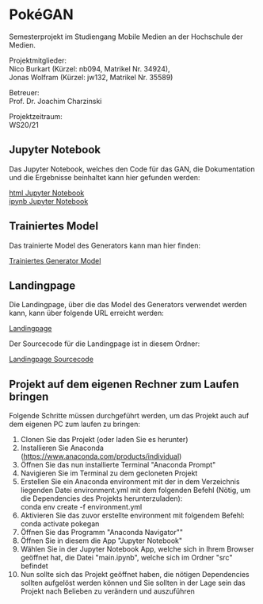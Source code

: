 # PokéGAN

Semesterprojekt im Studiengang Mobile Medien an der Hochschule der Medien.

Projektmitglieder: <br>
Nico Burkart (Kürzel: nb094, Matrikel Nr. 34924), <br>
Jonas Wolfram (Kürzel: jw132, Matrikel Nr. 35589)

Betreuer: <br>
Prof. Dr. Joachim Charzinski

Projektzeitraum: <br>
WS20/21

## Jupyter Notebook

Das Jupyter Notebook, welches den Code für das GAN, die Dokumentation und die Ergebnisse beinhaltet kann hier gefunden werden: <br>

[html Jupyter Notebook](./src/main.html) <br>
[ipynb Jupyter Notebook](./src/main.ipynb)

## Trainiertes Model

Das trainierte Model des Generators kann man hier finden: <br>

[Trainiertes Generator Model](./public)

## Landingpage

Die Landingpage, über die das Model des Generators verwendet werden kann, kann über folgende URL erreicht werden: <br>

[Landingpage](https://pokegan-d16a1.web.app/)

Der Sourcecode für die Landingpage ist in diesem Ordner: <br>

[Landingpage Sourcecode](./pokegan-landingpage)

## Projekt auf dem eigenen Rechner zum Laufen bringen

Folgende Schritte müssen durchgeführt werden, um das Projekt auch auf dem eigenen PC zum laufen zu bringen:

1. Clonen Sie das Projekt (oder laden Sie es herunter)
2. Installieren Sie Anaconda (https://www.anaconda.com/products/individual)
3. Öffnen Sie das nun installierte Terminal "Anaconda Prompt"
4. Navigieren Sie im Terminal zu dem gecloneten Projekt
5. Erstellen Sie ein Anaconda environment mit der in dem Verzeichnis liegenden Datei environment.yml mit dem folgenden Befehl (Nötig, um die Dependencies des Projekts herunterzuladen): <br>
conda env create -f environment.yml
6. Aktivieren Sie das zuvor erstellte environment mit folgendem Befehl: <br>
conda activate pokegan
7. Öffnen Sie das Programm "Anaconda Navigator""
8. Öffnen Sie in diesem die App "Jupyter Notebook"
9. Wählen Sie in der Jupyter Notebook App, welche sich in Ihrem Browser geöffnet hat, die Datei "main.ipynb", welche sich im Ordner "src" befindet
10. Nun sollte sich das Projekt geöffnet haben, die nötigen Dependencies sollten aufgelöst werden können und Sie sollten in der Lage sein das Projekt nach Belieben zu verändern und auszuführen
